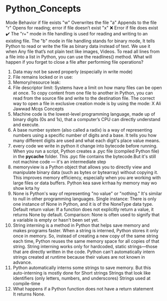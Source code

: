 # Python_Concepts
Mode	Behavior if file exists
"w"	Overwrites the file
"a"	Appends to the file
"r"	Opens for reading; error if file doesn’t exist
"x"	❌ Error if file does exist ✔️
The "r+" mode in file handling is used for reading and writing to an existing file.
The "b" mode in file handling stands for binary mode, It tells Python to read or write the file as binary data instead of text. We use it when Any file that’s not plain text like images, Videos.
To read all lines from a file into a list in Python, you can use the readlines() method.
What will happen if you forget to close a file after performing file operations?
1) Data may not be saved properly (especially in write mode)
2) File remains locked or in use:
3) Memory/resource leak:
4) File descriptor limit: Systems have a limit on how many files can be open at once.
  To copy content from one file to another in Python, you can read from the source file and write to the destination file. 
The correct way to open a file in exclusive creation mode is by using the mode: X
Ali Jawwad Mcqs Concepts
1) Machine code is the lowest-level programming language, made up of binary digits (0s and 1s), that a computer’s CPU can directly understand and execute.
2) A base number system (also called a radix) is a way of representing numbers using a specific number of digits and a base. It tells you how many different digits are used and what each digit's place value means.
3) every code we write in python it change into bytecode before running. When you run a script, Python creates a .pyc file (compiled Python file) in the __pycache__ folder. This .pyc file contains the bytecode.But it's still not machine code — it's an intermediate step
4) memoryview is a Python object that allows you to directly view and manipulate binary data (such as bytes or bytearray) without copying it.
This improves memory efficiency, especially when you are working with large files or data buffers. Python kea save krrhaa hy memory may wo show krta hy
5) None is Python's way of representing "no value" or "nothing." It's similar to null in other programming languages.
Single instance: There is only one instance of None in Python, and it is of the NoneType data type.
Default return value: If a function does not explicitly return a value, it returns None by default.
Comparison: None is often used to signify that a variable is empty or hasn't been set yet.
6) String interning is a method in Python that helps save memory and makes programs faster.
When a string is interned, Python stores it only once in memory. So, instead of creating a new copy of the same string each time, Python reuses the same memory space for all copies of that string.
String interning works only for hardcoded, static strings—those that are directly written in the code. Python can't automatically intern strings created at runtime because their values are not known in advance.
1) Python automatically interns some strings to save memory.
   But this auto-interning is mostly done for
   Short strings
   Strings that look like identifiers (only letters, numbers, and underscores)
   Strings used at compile-time
7) What happens if a Python function does not have a return statement   
It returns None.

   




